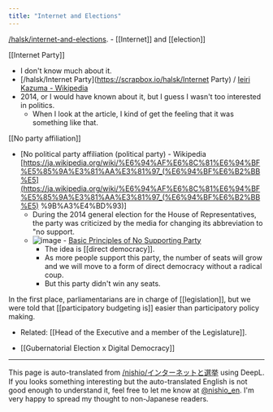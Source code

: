 ```yaml
---
title: "Internet and Elections"
---
```


[/halsk/internet-and-elections](https://scrapbox.io/halsk/internet-and-elections).
    - [[Internet]] and [[election]]

[[Internet Party]]
- I don't know much about it.
- [/halsk/Internet Party](https://scrapbox.io/halsk/Internet Party) / [Ieiri Kazuma - Wikipedia](https://ja.wikipedia.org/wiki/%E5%AE%B6%E5%85%A5%E4%B8%80%E7%9C%9F)
- 2014, or I would have known about it, but I guess I wasn't too interested in politics.
    - When I look at the article, I kind of get the feeling that it was something like that.

[[No party affiliation]]
- [No political party affiliation (political party) - Wikipedia [https://ja.wikipedia.org/wiki/%E6%94%AF%E6%8C%81%E6%94%BF%E5%85%9A%E3%81%AA%E3%81%97_(%E6%94%BF%E6%B2%BB%E5](https://ja.wikipedia.org/wiki/%E6%94%AF%E6%8C%81%E6%94%BF%E5%85%9A%E3%81%AA%E3%81%97_(%E6%94%BF%E6%B2%BB%E5) %9B%A3%E4%BD%93)]
    - During the 2014 general election for the House of Representatives, the party was criticized by the media for changing its abbreviation to "no support.
    - ![image](https://gyazo.com/12da467a8e728d34fc99eec352dc3f06/thumb/1000)
            - [Basic Principles of No Supporting Party](https://xn--68jubz91pp0oypc1c.com/rinen.html)
        - The idea is [[direct democracy]].
        - As more people support this party, the number of seats will grow and we will move to a form of direct democracy without a radical coup.
        - But this party didn't win any seats.

In the first place, parliamentarians are in charge of [[legislation]], but we were told that [[participatory budgeting is]] easier than participatory policy making.
- Related: [[Head of the Executive and a member of the Legislature]].

- [[Gubernatorial Election x Digital Democracy]]

---
This page is auto-translated from [/nishio/インターネットと選挙](https://scrapbox.io/nishio/インターネットと選挙) using DeepL. If you looks something interesting but the auto-translated English is not good enough to understand it, feel free to let me know at [@nishio_en](https://twitter.com/nishio_en). I'm very happy to spread my thought to non-Japanese readers.